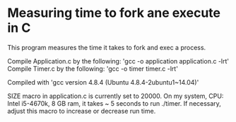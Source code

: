 # Measuring time to fork ane execute in C

This program measures the time it takes to fork and exec a process. 

Compile Application.c by the following: 'gcc -o application application.c -lrt'
Compile Timer.c by the following: 'gcc -o timer timer.c -lrt'

Compiled with 'gcc version 4.8.4 (Ubuntu 4.8.4-2ubuntu1~14.04)'

SIZE macro in application.c is currently set to 20000. On my system, CPU: Intel i5-4670k, 8 GB ram, it takes ~ 5 seconds to run ./timer. If necessary, adjust this macro to increase or decrease run time. 

